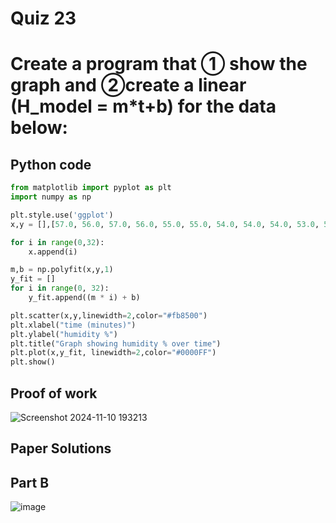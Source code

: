 # Quiz 23
# Create a program that ① show the graph and ②create a linear (H_model = m*t+b) for the data below:

## Python code 
```.py
from matplotlib import pyplot as plt
import numpy as np

plt.style.use('ggplot')
x,y = [],[57.0, 56.0, 57.0, 56.0, 55.0, 55.0, 54.0, 54.0, 54.0, 53.0, 53.0, 54.0, 53.0, 53.0, 52.0, 52.0, 51.0, 51.0, 51.0, 50.0, 50.0, 49.0, 50.0, 49.0, 49.0, 48.0, 49.0, 49.0, 48.0, 48.0, 48.0, 49.0]

for i in range(0,32):
    x.append(i)

m,b = np.polyfit(x,y,1)
y_fit = []
for i in range(0, 32):
    y_fit.append((m * i) + b)

plt.scatter(x,y,linewidth=2,color="#fb8500")
plt.xlabel("time (minutes)")
plt.ylabel("humidity %")
plt.title("Graph showing humidity % over time")
plt.plot(x,y_fit, linewidth=2,color="#0000FF")
plt.show()

```

## Proof of work
![Screenshot 2024-11-10 193213](https://github.com/user-attachments/assets/3226f333-fbf3-4222-90b4-12a48420bd70)

## Paper Solutions 
## Part B 
![image](https://github.com/user-attachments/assets/1fdbccb4-527b-4af2-b814-3a56bd194207)

